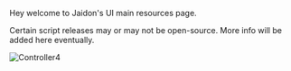 Hey welcome to Jaidon's UI main resources page.

Certain script releases may or may not be open-source.
More info will be added here eventually.

![Controller4](https://user-images.githubusercontent.com/86846307/124309398-918ac200-db62-11eb-9438-b190efc4021c.png)
